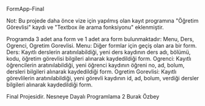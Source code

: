FormApp-Final

Not: Bu projede daha önce vize için yapılmış olan kayıt programına "Öğretim Görevlisi" kaydı ve "Textbox ile arama fonksiyonu" eklenmiştir.

Programda 3 adet ana form ve 1 adet ara form bulunmaktadır: Menu, Ders, Ogrenci, Ogretim Gorevlisi.
Menu: Diğer formlar için geçiş olan ara bir form.
Ders: Kayıtlı derslerin aratınılabildiği, yeni ders kaydının ders adı, bölümü, kodu, öğretim görevlisi bilgileri alınarak kaydedildiği form.
Ogrenci: Kayıtlı öğrencilerin aratınılabildiği, yeni öğrenci kaydının öğreni no, ad, bolum, dersleri bilgileri alınarak kaydedildiği form.
Ogretim Gorevlisi: Kayıtlı görevlilerin aratınılabildiği, yeni görevli kaydının id, ad, bolum, verdiği dersler bilgileri alınarak kaydedildiği form.

Final Projesidir.
Nesneye Dayalı Programlama 2
Burak Özbey
